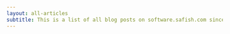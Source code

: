```yaml
---
layout: all-articles
subtitle: This is a list of all blog posts on software.safish.com since 2001.
---
```


